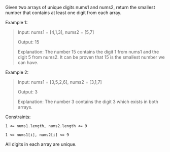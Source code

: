 Given two arrays of unique digits nums1 and nums2, return the smallest number that contains at least one digit from each array.
 

Example 1:
> Input: nums1 = [4,1,3], nums2 = [5,7]
> 
> Output: 15
> 
> Explanation: The number 15 contains the digit 1 from nums1 and the digit 5 from nums2. It can be proven that 15 is the smallest number we can have.


Example 2:
> Input: nums1 = [3,5,2,6], nums2 = [3,1,7]
> 
> Output: 3
> 
> Explanation: The number 3 contains the digit 3 which exists in both arrays.
 

Constraints:

`1 <= nums1.length, nums2.length <= 9`

`1 <= nums1[i], nums2[i] <= 9`

All digits in each array are unique.